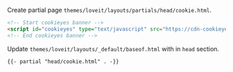 Create partial page `themes/loveit/layouts/partials/head/cookie.html`.
```html
<!-- Start cookieyes banner -->
<script id="cookieyes" type="text/javascript" src="https://cdn-cookieyes.com/client_data/806451328eca53aeb54fc166/script.js"></script>
<!-- End cookieyes banner -->
```

Update `themes/loveit/layouts/_default/baseof.html` with in `head` section.
```html
{{- partial "head/cookie.html" . -}}
```